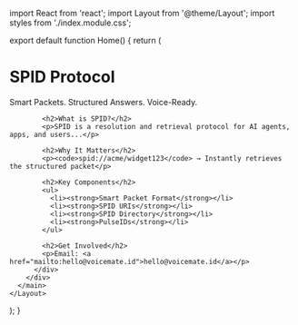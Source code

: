 import React from 'react';
import Layout from '@theme/Layout';
import styles from './index.module.css';

export default function Home() {
  return (
    <Layout title="SPID Protocol" description="Smart Packets. Structured Answers. Voice-Ready.">
      <main className="container margin-vert--lg">
        <div className="row">
          <div className="col col--8 col--offset-2">
            <h1>SPID Protocol</h1>
            <p className="hero__subtitle">Smart Packets. Structured Answers. Voice-Ready.</p>

            <h2>What is SPID?</h2>
            <p>SPID is a resolution and retrieval protocol for AI agents, apps, and users...</p>

            <h2>Why It Matters</h2>
            <p><code>spid://acme/widget123</code> → Instantly retrieves the structured packet</p>

            <h2>Key Components</h2>
            <ul>
              <li><strong>Smart Packet Format</strong></li>
              <li><strong>SPID URIs</strong></li>
              <li><strong>SPID Directory</strong></li>
              <li><strong>PulseIDs</strong></li>
            </ul>

            <h2>Get Involved</h2>
            <p>Email: <a href="mailto:hello@voicemate.id">hello@voicemate.id</a></p>
          </div>
        </div>
      </main>
    </Layout>
  );
}
